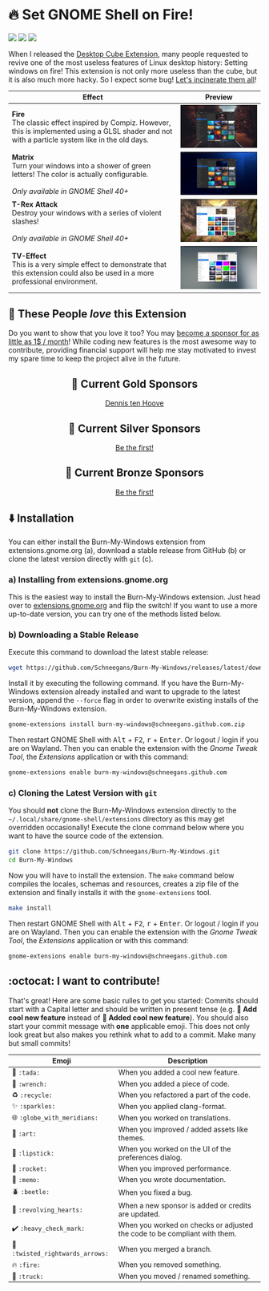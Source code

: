 # 🔥 Set GNOME Shell on Fire!

<a href="https://github.com/Schneegans/Burn-My-Windows/actions"><img src="https://github.com/Schneegans/Burn-My-Windows/workflows/Checks/badge.svg?branch=main" /></a>
<a href="LICENSE"><img src="https://img.shields.io/badge/License-GPLv3-blue.svg?labelColor=303030" /></a>
<a href="https://extensions.gnome.org/extension/4679/burn-my-windows/"><img src="https://img.shields.io/badge/Download-extensions.gnome.org-e67f4d.svg?logo=gnome&logoColor=lightgrey&labelColor=303030" /></a>

When I released the [Desktop Cube Extension](https://github.com/Schneegans/Desktop-Cube/), many people requested to revive one of the most useless features of Linux desktop history: Setting windows on fire!
This extension is not only more useless than the cube, but it is also much more hacky. So I expect some bug! [Let's incinerate them all](https://github.com/Schneegans/Burn-My-Windows/issues)!


Effect | Preview
-----|--------
**Fire** <br> The classic effect inspired by Compiz. However, this is implemented using a GLSL shader and not with a particle system like in the old days. | <img src ="docs/pics/fire.gif" />
**Matrix** <br> Turn your windows into a shower of green letters! The color is actually configurable. <br><br> _Only available in GNOME Shell 40+_ | <img src ="docs/pics/matrix.gif" />
**T-Rex Attack** <br> Destroy your windows with a series of violent slashes! <br><br> _Only available in GNOME Shell 40+_ | <img src ="docs/pics/trex.gif" />
**TV-Effect** <br> This is a very simple effect to demonstrate that this extension could also be used in a more professional environment. | <img src ="docs/pics/tv.gif" />


## 💞 These People _love_ this Extension

Do you want to show that you love it too? You may <a href="https://github.com/sponsors/Schneegans">become a sponsor for as little as 1$ / month</a>!
While coding new features is the most awesome way to contribute, providing financial support will help me stay motivated to invest my spare time to keep the project alive in the future.

<h2 align="center">🥇 Current Gold Sponsors</h2>
<p align="center">
<a href="https://github.com/dennis1248">Dennis ten Hoove</a><br>
</p>

<h2 align="center">🥈 Current Silver Sponsors</h2>
<p align="center">
  <a href="https://github.com/sponsors/Schneegans">Be the first!</a>
</p>

<h2 align="center">🥉 Current Bronze Sponsors</h2>
<p align="center">
  <a href="https://github.com/sponsors/Schneegans">Be the first!</a>
</p>

<!--
<h2 align="center">🏅 Previous Sponsors and One-Time Donators</h2>
<p align="center">
</p>
-->

## ⬇️ Installation

You can either install the Burn-My-Windows extension from extensions.gnome.org (a), download a stable release
from GitHub (b) or clone the latest version directly with `git` (c).

### a) Installing from extensions.gnome.org

This is the easiest way to install the Burn-My-Windows extension. Just head over to
[extensions.gnome.org](https://extensions.gnome.org/extension/4679/burn-my-windows/) and flip the switch!
If you want to use a more up-to-date version, you can try one of the methods listed below.

### b) Downloading a Stable Release

Execute this command to download the latest stable release:

```bash
wget https://github.com/Schneegans/Burn-My-Windows/releases/latest/download/burn-my-windows@schneegans.github.com.zip
```

Install it by executing the following command. If you have the Burn-My-Windows extension already installed and want to upgrade to
the latest version, append the `--force` flag in order to overwrite existing installs of the Burn-My-Windows extension.

```bash
gnome-extensions install burn-my-windows@schneegans.github.com.zip
```

Then restart GNOME Shell with <kbd>Alt</kbd> + <kbd>F2</kbd>, <kbd>r</kbd> + <kbd>Enter</kbd>.
Or logout / login if you are on Wayland.
Then you can enable the extension with the *Gnome Tweak Tool*, the *Extensions* application or with this command:

```bash
gnome-extensions enable burn-my-windows@schneegans.github.com
```

### c) Cloning the Latest Version with `git`

You should **not** clone the Burn-My-Windows extension directly to the `~/.local/share/gnome-shell/extensions` directory as this may get overridden occasionally!
Execute the clone command below where you want to have the source code of the extension.

```bash
git clone https://github.com/Schneegans/Burn-My-Windows.git
cd Burn-My-Windows
```

Now you will have to install the extension.
The `make` command below compiles the locales, schemas and resources, creates a zip file of the extension and finally installs it with the `gnome-extensions` tool.

```bash
make install
```

Then restart GNOME Shell with <kbd>Alt</kbd> + <kbd>F2</kbd>, <kbd>r</kbd> + <kbd>Enter</kbd>.
Or logout / login if you are on Wayland.
Then you can enable the extension with the *Gnome Tweak Tool*, the *Extensions* application or with this command:

```bash
gnome-extensions enable burn-my-windows@schneegans.github.com
```

## :octocat: I want to contribute!

That's great!
Here are some basic rulles to get you started:
Commits should start with a Capital letter and should be written in present tense (e.g. __:tada: Add cool new feature__ instead of __:tada: Added cool new feature__).
You should also start your commit message with **one** applicable emoji.
This does not only look great but also makes you rethink what to add to a commit. Make many but small commits!

Emoji | Description
------|------------
:tada: `:tada:` | When you added a cool new feature.
:wrench: `:wrench:` | When you added a piece of code.
:recycle: `:recycle:` | When you refactored a part of the code.
:sparkles: `:sparkles:` | When you applied clang-format.
:globe_with_meridians: `:globe_with_meridians:` | When you worked on translations.
:art: `:art:` | When you improved / added assets like themes.
:lipstick: `:lipstick:` | When you worked on the UI of the preferences dialog.
:rocket: `:rocket:` | When you improved performance.
:memo: `:memo:` | When you wrote documentation.
:beetle: `:beetle:` | When you fixed a bug.
:revolving_hearts: `:revolving_hearts:` | When a new sponsor is added or credits are updated.
:heavy_check_mark: `:heavy_check_mark:` | When you worked on checks or adjusted the code to be compliant with them.
:twisted_rightwards_arrows: `:twisted_rightwards_arrows:` | When you merged a branch.
:fire: `:fire:` | When you removed something.
:truck: `:truck:` | When you moved / renamed something.